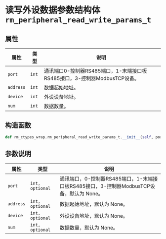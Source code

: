 # 读写外设数据参数结构体`rm_peripheral_read_write_params_t`

## 属性

|  属性  |  类型  |  说明  |
| --- | --- | --- |
|  `port`  |  `int`  |  通讯端口0-控制器RS485端口，1-末端接口板RS485接口，3-控制器ModbusTCP设备。  |
|  `address`  |  `int`  |  数据起始地址。  |
|  `device`  |  `int`  |  外设设备地址。  |
|  `num`  |  `int`  |  数据数量。  |

## 构造函数

```Python
def rm_ctypes_wrap.rm_peripheral_read_write_params_t.__init__(self, port = None, address = None, device = None, num = None)
```

## 参数说明

|  属性  |  类型  |  说明  |
| --- | --- | --- |
|  `port`  |  `int, optional`  |  通讯端口，0-控制器RS485端口，1-末端接口板RS485接口，3-控制器ModbusTCP设备，默认为 None。  |
|  `address`  |  `int, optional`  |  数据起始地址，默认为 None。  |
|  `device`  |  `int, optional`  |  外设设备地址，默认为 None。  |
|  `num`  |  `int, optional`  |  数据数量，默认为 None。  |

